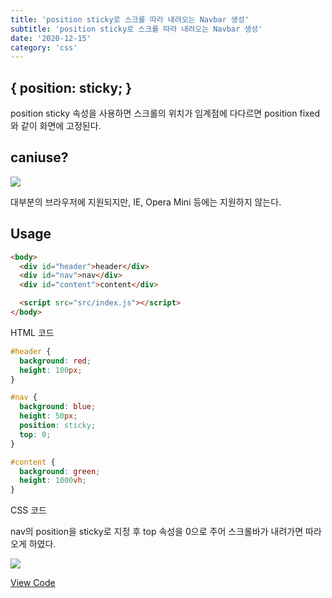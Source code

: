 ```yaml
---
title: 'position sticky로 스크롤 따라 내려오는 Navbar 생성'
subtitle: 'position sticky로 스크롤 따라 내려오는 Navbar 생성'
date: '2020-12-15'
category: 'css'
---
```


## { position: sticky; }

position sticky 속성을 사용하면 스크롤의 위치가 임계점에 다다르면 position fixed와 같이 화면에 고정된다.

## caniuse?

![](https://images.velog.io/images/hojin9622/post/8b74b0e7-10f9-4d70-90f1-6b99203d6499/sticky.png)

대부분의 브라우저에 지원되지만, IE, Opera Mini 등에는 지원하지 않는다.

## Usage

```html
<body>
  <div id="header">header</div>
  <div id="nav">nav</div>
  <div id="content">content</div>

  <script src="src/index.js"></script>
</body>
```

HTML 코드

```css
#header {
  background: red;
  height: 100px;
}

#nav {
  background: blue;
  height: 50px;
  position: sticky;
  top: 0;
}

#content {
  background: green;
  height: 1000vh;
}
```

CSS 코드

nav의 position을 sticky로 지정 후 top 속성을 0으로 주어 스크롤바가 내려가면 따라오게 하였다.

![](https://images.velog.io/images/hojin9622/post/56aa341a-b2a1-4f1a-b230-547ca99d22ce/sticky2.gif)

[View Code](https://codesandbox.io/s/sticky-5ojjf)
